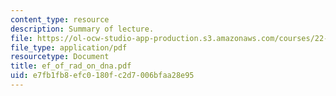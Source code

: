 ```yaml
---
content_type: resource
description: Summary of lecture.
file: https://ol-ocw-studio-app-production.s3.amazonaws.com/courses/22-55j-principles-of-radiation-interactions-fall-2004/e7fb1fb8efc0180fc2d7006bfaa28e95_ef_of_rad_on_dna.pdf
file_type: application/pdf
resourcetype: Document
title: ef_of_rad_on_dna.pdf
uid: e7fb1fb8-efc0-180f-c2d7-006bfaa28e95
---
```

